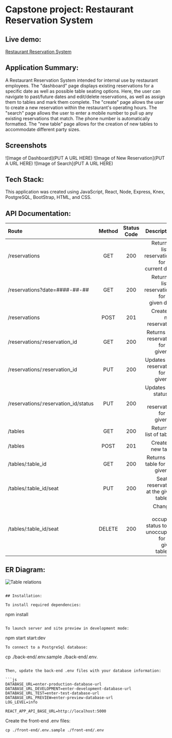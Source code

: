 # Capstone project: Restaurant Reservation System

## Live demo:

[Restaurant Reservation System](https://THISISWHERETHEURLGOES.vercel.app "Restaurant Reservation System")  

## Application Summary:

A Restaurant Reservation System intended for internal use by restaurant employees. 
The "dashboard" page displays existing reservations for a specific date as well as possible table seating options. Here, the user can navigate to past/future dates and edit/delete reservations, as well as assign them to tables and mark them complete.
The "create" page allows the user to create a new reservation within the restaurant's operating hours.
The "search" page allows the user to enter a mobile number to pull up any existing reservations that match. The phone number is automatically formatted.
The "new table" page allows for the creation of new tables to accommodate different party sizes.

## Screenshots
![Image of Dashboard](PUT A URL HERE)
![Image of New Reservation](PUT A URL HERE)
![Image of Search](PUT A URL HERE)

## Tech Stack:

This application was created using JavaScript, React, Node, Express, Knex, PostgreSQL, BootStrap, HTML, and CSS.

## API Documentation:

| Route       | Method      | Status Code | Description   |
| :---        |    :----:   |     :----:   |        ---:  |
| /reservations      | GET   | 200  | Returns a list of reservations for the current date |
| /reservations?date=####-##-##      | GET |  200    | Returns a list of reservations for the given date |
| /reservations      | POST  | 201    | Creates a new reservation |
| /reservations/:reservation_id      | GET  | 200     | Returns the reservation for the given ID |
| /reservations/:reservation_id      | PUT  | 200     | Updates the reservation for the given ID |
| /reservations/:reservation_id/status      | PUT  | 200     | Updates the status of the reservation for the given ID |
| /tables   | GET  | 200      | Returns a list of tables     |
| /tables   | POST  | 201      | Creates a new table     |
| /tables/:table_id   | GET   |   200   | Returns the table for the given ID     |
| /tables/:table_id/seat   | PUT | 200      | Seats a reservation at the given table_id     |
| /tables/:table_id/seat   | DELETE  | 200      | Changes the occupied status to be unoccupied for the given table_id     |

## ER Diagram:

![Table relations](https://i.ibb.co/3S7twJN/erd.png)
```

## Installation:

To install required dependencies:
```
npm install
```

To launch server and site preview in development mode:
```
npm start start:dev
```
To connect to a PostgreSql database:
```
cp ./back-end/.env.sample ./back-end/.env.
```

Then, update the back-end .env files with your database information:

```js
DATABASE_URL=enter-production-database-url
DATABASE_URL_DEVELOPMENT=enter-development-database-url
DATABASE_URL_TEST=enter-test-database-url
DATABASE_URL_PREVIEW=enter-preview-database-url
LOG_LEVEL=info

REACT_APP_API_BASE_URL=http://localhost:5000
```
Create the front-end .env files:
```
cp ./front-end/.env.sample ./front-end/.env
```

